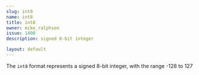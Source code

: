 ```yaml
---
slug: int8
name: int8
title: int8
owner: mike_ralphson
issue: 1400
description: signed 8-bit integer

layout: default
---
```


The `int8` format represents a signed 8-bit integer, with the range -128 to 127
